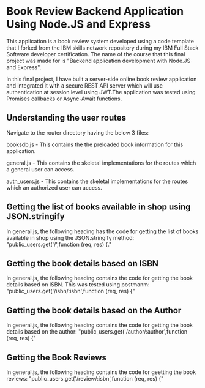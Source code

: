 # **Book Review Backend Application Using Node.JS and Express**

This application is a book review system developed using a code template that I forked from the IBM skills network repository during my IBM Full Stack Software developer certification. The name of the course that this final project was made for is "Backend application development with Node.JS and Express".

In this final project, I have built a server-side online book review application and integrated it with a secure REST API server which will use authentication at session level using JWT.The application was tested using Promises callbacks or Async-Await functions.

## Understanding the user routes
Navigate to the router directory having the below 3 files:

booksdb.js - This contains the the preloaded book information for this application.

general.js - This contains the skeletal implementations for the routes which a general user can access.

auth_users.js - This contains the skeletal implementations for the routes which an authorized user can access.

## Getting the list of books available in shop using JSON.stringify
In general.js, the following heading has the code for getting the list of books available in shop using the JSON.stringify method: 
"public_users.get('/',function (req, res) {."

## Getting the book details based on ISBN
In general.js, the following heading contains the code for getting the book details based on ISBN. This was tested using postmanm: "public_users.get('/isbn/:isbn',function (req, res) {"

## Getting the book details based on the Author
In general.js, the following heading contains the code for getting the book details based on the author:
"public_users.get('/author/:author',function (req, res) {"

## Getting the Book Reviews
In general.js, the following heading contains the code for geetting the book reviews:
"public_users.get('/review/:isbn',function (req, res) {"
